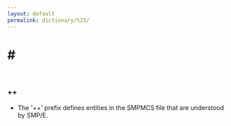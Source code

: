 ```yaml
---
layout: default
permalink: dictionary/%23/
---
```


# \#

&nbsp;

### ++
* The '++' prefix defines entities in the SMPMCS file that are understood by SMP/E.